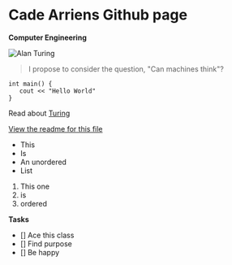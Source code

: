 # Cade Arriens Github page

**Computer Engineering**

![Alan Turing](https://upload.wikimedia.org/wikipedia/commons/a/a1/Alan_Turing_Aged_16.jpg)
> I propose to consider the question, "Can machines think"?

 ```
int main() {
    cout << "Hello World"
}
```

Read about [Turing](https://en.wikipedia.org/wiki/Alan_Turing)

[View the readme for this file](./README.md)

- This
- Is
- An unordered 
- List

1.  This one
2.  is 
3.  ordered

**Tasks**

- [] Ace this class
- [] Find purpose
- [] Be happy
